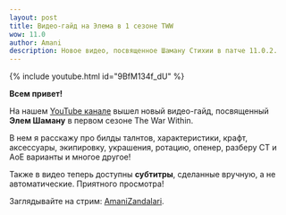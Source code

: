 ```yaml
---    
layout: post
title: Видео-гайд на Элема в 1 сезоне TWW
wow: 11.0
author: Amani
description: Новое видео, посвященное Шаману Стихии в патче 11.0.2.
---
```


<p></p>

{% include youtube.html id="9BfM134f_dU" %}

<p></p>

**Всем привет!**

На нашем [YouTube канале](https://www.youtube.com/Amanizandalari) вышел новый видео-гайд, посвященный **Элем Шаману** в первом сезоне The War Within.

В нем я расскажу про билды талнтов, характеристики, крафт, аксессуары, экипировку, украшения, ротацию, опенер, разберу СТ и АоЕ варианты и многое другое!

Также в видео теперь доступны **субтитры**, сделанные вручную, а не автоматические. Приятного просмотра!

Заглядывайте на стрим: [AmaniZandalari](https://www.twitch.tv/amanizandalari).
